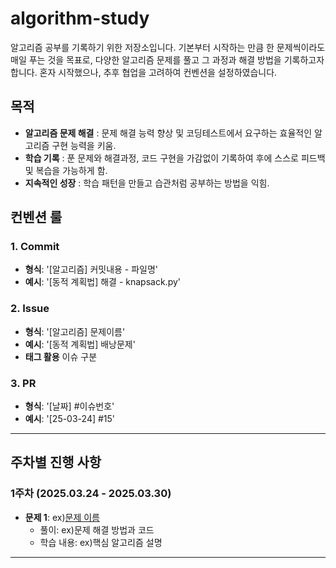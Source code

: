 # algorithm-study

알고리즘 공부를 기록하기 위한 저장소입니다.
기본부터 시작하는 만큼 한 문제씩이라도 매일 푸는 것을 목표로, 
다양한 알고리즘 문제를 풀고 그 과정과 해결 방법을 기록하고자 합니다.
혼자 시작했으나, 추후 협업을 고려하여 컨벤션을 설정하였습니다.

## 목적
- **알고리즘 문제 해결** : 문제 해결 능력 향상 및 코딩테스트에서 요구하는 효율적인 알고리즘 구현 능력을 키움.
- **학습 기록** : 푼 문제와 해결과정, 코드 구현을 가감없이 기록하여 후에 스스로 피드백 및 복습을 가능하게 함.
- **지속적인 성장** : 학습 패턴을 만들고 습관처럼 공부하는 방법을 익힘.

## 컨벤션 룰

### 1. Commit 
- **형식**: '[알고리즘] 커밋내용 - 파일명'
- **예시**: '[동적 계획법] 해결 - knapsack.py'

### 2. Issue
- **형식**: '[알고리즘] 문제이름'
- **예시**: '[동적 계획법] 배낭문제'
- **태그 활용** 이슈 구분

### 3. PR 
- **형식**: '[날짜] #이슈번호'
- **예시**: '[25-03-24] #15'

---

## 주차별 진행 사항

### 1주차 (2025.03.24 - 2025.03.30)
- **문제 1**: ex)[문제 이름](링크)  
  - 풀이: ex)문제 해결 방법과 코드
  - 학습 내용: ex)핵심 알고리즘 설명

---
